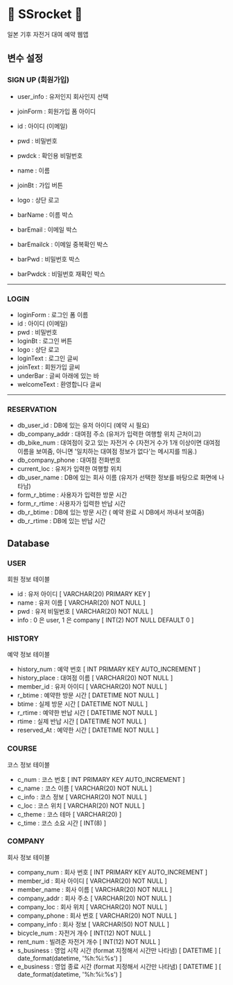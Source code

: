 # 🚀 SSrocket 🚀
일본 기후 자전거 대여 예약 웹앱

## 변수 설정
### SIGN UP (회원가입)
* user_info : 유저인지 회사인지 선택

* joinForm : 회원가입 폼 아이디
* id : 아이디 (이메일)
* pwd : 비밀번호
* pwdck : 확인용 비밀번호
* name : 이름
* joinBt : 가입 버튼

* logo : 상단 로고
* barName : 이름 박스
* barEmail : 이메일 박스
* barEmailck : 이메일 중복확인 박스
* barPwd : 비밀번호 박스
* barPwdck : 비밀번호 재확인 박스
----- -----
### LOGIN
* loginForm : 로그인 폼 이름
* id : 아이디 (이메일)
* pwd : 비밀번호
* loginBt : 로그인 버튼
* logo : 상단 로고
* loginText : 로그인 글씨
* joinText : 회원가입 글씨
* underBar : 글씨 아래에 있는 바
* welcomeText : 환영합니다 글씨
----- -----
### RESERVATION
* db_user_id : DB에 있는 유저 아이디 (예약 시 필요)
* db_company_addr : 대여점 주소 (유저가 입력한 여행할 위치 근처이고)
* db_bike_num : 대여점이 갖고 있는 자전거 수 (자전거 수가 1개 이상이면 대여점 이름을 보여줌, 아니면 '일치하는 대여점 정보가 없다'는 메시지를 띄움.)
* db_company_phone : 대여점 전화번호
* current_loc : 유저가 입력한 여행할 위치
* db_user_name : DB에 있는 회사 이름 (유저가 선택한 정보를 바탕으로 화면에 나타남)
* form_r_btime : 사용자가 입력한 방문 시간
* form_r_rtime : 사용자가 입력한 반납 시간
* db_r_btime : DB에 있는 방문 시간 ( 예약 완료 시 DB에서 꺼내서 보여줌)
* db_r_rtime : DB에 있는 반납 시간

## Database
### USER
회원 정보 테이블
* id : 유저 아이디 [ VARCHAR(20) PRIMARY KEY ]
* name : 유저 이름 [ VARCHAR(20) NOT NULL ]
* pwd : 유저 비밀번호 [ VARCHAR(20) NOT NULL ]
* info : 0 은 user, 1 은 company [ INT(2) NOT NULL DEFAULT 0 ]

### HISTORY
예약 정보 테이블
* history_num : 예약 번호 [ INT PRIMARY KEY AUTO_INCREMENT ]
* history_place : 대여점 이름 [ VARCHAR(20) NOT NULL ]
* member_id : 유저 아이디 [ VARCHAR(20) NOT NULL ]
* r_btime : 예약한 방문 시간 [ DATETIME NOT NULL ]
* btime : 실제 방문 시간 [ DATETIME NOT NULL ]
* r_rtime : 예약한 반납 시간 [ DATETIME NOT NULL ]
* rtime : 실제 반납 시간 [ DATETIME NOT NULL ]
* reserved_At : 예약한 시간 [ DATETIME NOT NULL ]

### COURSE
코스 정보 테이블
* c_num : 코스 번호 [ INT PRIMARY KEY AUTO_INCREMENT ]
* c_name : 코스 이름 [ VARCHAR(20) NOT NULL ]
* c_info : 코스 정보 [ VARCHAR(20) NOT NULL ]
* c_loc : 코스 위치 [ VARCHAR(20) NOT NULL ]
* c_theme : 코스 테마 [ VARCHAR(20) ]
* c_time : 코스 소요 시간 [ INT(8) ]

### COMPANY
회사 정보 테이블
* company_num : 회사 번호 [ INT PRIMARY KEY AUTO_INCREMENT ]
* member_id : 회사 아이디 [ VARCHAR(20) NOT NULL ]
* member_name : 회사 이름 [ VARCHAR(20) NOT NULL ]
* company_addr : 회사 주소 [ VARCHAR(20) NOT NULL ]
* company_loc : 회사 위치 [ VARCHAR(20) NOT NULL ]
* company_phone : 회사 번호 [ VARCHAR(20) NOT NULL ]
* company_info : 회사 정보 [ VARCHAR(50) NOT NULL ]
* bicycle_num : 자전거 개수 [ INT(12) NOT NULL ]
* rent_num : 빌려준 자전거 개수 [ INT(12) NOT NULL ]
* s_business : 영업 시작 시간 (format 지정해서 시간만 나타냄) [ DATETIME ] [ date_format(datetime, '%h:%i:%s') ]
* e_business : 영업 종료 시간 (format 지정해서 시간만 나타냄) [ DATETIME ] [ date_format(datetime, '%h:%i:%s') ]
